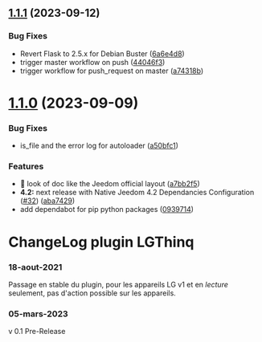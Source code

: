 ## [1.1.1](https://github.com/pifou25/jeedom-lgthinq-plugin/compare/1.1.0...1.1.1) (2023-09-12)


### Bug Fixes

* Revert Flask to 2.5.x for Debian Buster ([6a6e4d8](https://github.com/pifou25/jeedom-lgthinq-plugin/commit/6a6e4d8ebfb81b35282e4ab7b16b14e799df95c1))
* trigger master workflow on push ([44046f3](https://github.com/pifou25/jeedom-lgthinq-plugin/commit/44046f34a9bdd0af63d1c18ba9740f27819a12f4))
* trigger workflow for push_request on master ([a74318b](https://github.com/pifou25/jeedom-lgthinq-plugin/commit/a74318b3d0479006af6deafdc088e9bc56db260a))

# [1.1.0](https://github.com/pifou25/jeedom-lgthinq-plugin/compare/1.0.0...1.1.0) (2023-09-09)


### Bug Fixes

* is_file and the error log for autoloader ([a50bfc1](https://github.com/pifou25/jeedom-lgthinq-plugin/commit/a50bfc18ba630e531e4261c1b35eeb02b342f6d8))


### Features

* :art: look of doc like the Jeedom official layout ([a7bb2f5](https://github.com/pifou25/jeedom-lgthinq-plugin/commit/a7bb2f5bd935adc46d468e89865168aa68c4031d))
* **4.2:** next release with Native Jeedom 4.2 Dependancies Configuration ([#32](https://github.com/pifou25/jeedom-lgthinq-plugin/issues/32)) ([aba7429](https://github.com/pifou25/jeedom-lgthinq-plugin/commit/aba742974a6c846887521773f7103f5b52825602))
* add dependabot for pip python packages ([0939714](https://github.com/pifou25/jeedom-lgthinq-plugin/commit/09397141a86aab9661577607a5d4ba78f538ec9e))

# ChangeLog plugin LGThinq

### 18-aout-2021
Passage en stable du plugin, pour les appareils LG v1 et en _lecture_ seulement, pas d'action possible sur les appareils.

### 05-mars-2023

v 0.1 Pre-Release

